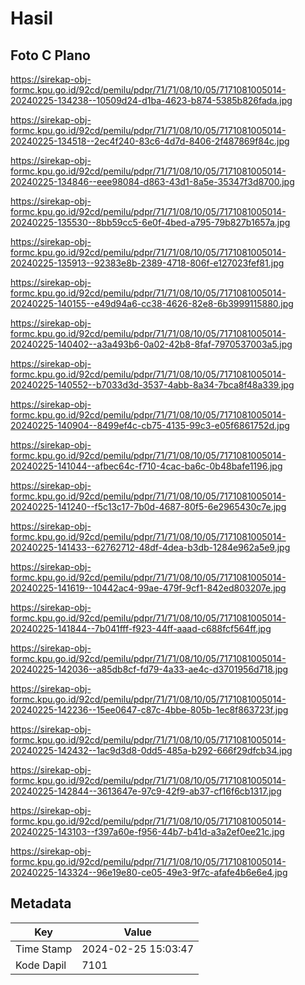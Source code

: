 # Hasil

## Foto C Plano

https://sirekap-obj-formc.kpu.go.id/92cd/pemilu/pdpr/71/71/08/10/05/7171081005014-20240225-134238--10509d24-d1ba-4623-b874-5385b826fada.jpg

https://sirekap-obj-formc.kpu.go.id/92cd/pemilu/pdpr/71/71/08/10/05/7171081005014-20240225-134518--2ec4f240-83c6-4d7d-8406-2f487869f84c.jpg

https://sirekap-obj-formc.kpu.go.id/92cd/pemilu/pdpr/71/71/08/10/05/7171081005014-20240225-134846--eee98084-d863-43d1-8a5e-35347f3d8700.jpg

https://sirekap-obj-formc.kpu.go.id/92cd/pemilu/pdpr/71/71/08/10/05/7171081005014-20240225-135530--8bb59cc5-6e0f-4bed-a795-79b827b1657a.jpg

https://sirekap-obj-formc.kpu.go.id/92cd/pemilu/pdpr/71/71/08/10/05/7171081005014-20240225-135913--92383e8b-2389-4718-806f-e127023fef81.jpg

https://sirekap-obj-formc.kpu.go.id/92cd/pemilu/pdpr/71/71/08/10/05/7171081005014-20240225-140155--e49d94a6-cc38-4626-82e8-6b3999115880.jpg

https://sirekap-obj-formc.kpu.go.id/92cd/pemilu/pdpr/71/71/08/10/05/7171081005014-20240225-140402--a3a493b6-0a02-42b8-8faf-7970537003a5.jpg

https://sirekap-obj-formc.kpu.go.id/92cd/pemilu/pdpr/71/71/08/10/05/7171081005014-20240225-140552--b7033d3d-3537-4abb-8a34-7bca8f48a339.jpg

https://sirekap-obj-formc.kpu.go.id/92cd/pemilu/pdpr/71/71/08/10/05/7171081005014-20240225-140904--8499ef4c-cb75-4135-99c3-e05f6861752d.jpg

https://sirekap-obj-formc.kpu.go.id/92cd/pemilu/pdpr/71/71/08/10/05/7171081005014-20240225-141044--afbec64c-f710-4cac-ba6c-0b48bafe1196.jpg

https://sirekap-obj-formc.kpu.go.id/92cd/pemilu/pdpr/71/71/08/10/05/7171081005014-20240225-141240--f5c13c17-7b0d-4687-80f5-6e2965430c7e.jpg

https://sirekap-obj-formc.kpu.go.id/92cd/pemilu/pdpr/71/71/08/10/05/7171081005014-20240225-141433--62762712-48df-4dea-b3db-1284e962a5e9.jpg

https://sirekap-obj-formc.kpu.go.id/92cd/pemilu/pdpr/71/71/08/10/05/7171081005014-20240225-141619--10442ac4-99ae-479f-9cf1-842ed803207e.jpg

https://sirekap-obj-formc.kpu.go.id/92cd/pemilu/pdpr/71/71/08/10/05/7171081005014-20240225-141844--7b041fff-f923-44ff-aaad-c688fcf564ff.jpg

https://sirekap-obj-formc.kpu.go.id/92cd/pemilu/pdpr/71/71/08/10/05/7171081005014-20240225-142036--a85db8cf-fd79-4a33-ae4c-d3701956d718.jpg

https://sirekap-obj-formc.kpu.go.id/92cd/pemilu/pdpr/71/71/08/10/05/7171081005014-20240225-142236--15ee0647-c87c-4bbe-805b-1ec8f863723f.jpg

https://sirekap-obj-formc.kpu.go.id/92cd/pemilu/pdpr/71/71/08/10/05/7171081005014-20240225-142432--1ac9d3d8-0dd5-485a-b292-666f29dfcb34.jpg

https://sirekap-obj-formc.kpu.go.id/92cd/pemilu/pdpr/71/71/08/10/05/7171081005014-20240225-142844--3613647e-97c9-42f9-ab37-cf16f6cb1317.jpg

https://sirekap-obj-formc.kpu.go.id/92cd/pemilu/pdpr/71/71/08/10/05/7171081005014-20240225-143103--f397a60e-f956-44b7-b41d-a3a2ef0ee21c.jpg

https://sirekap-obj-formc.kpu.go.id/92cd/pemilu/pdpr/71/71/08/10/05/7171081005014-20240225-143324--96e19e80-ce05-49e3-9f7c-afafe4b6e6e4.jpg


## Metadata

| Key        | Value               |
| ---------- | ------------------- |
| Time Stamp | 2024-02-25 15:03:47 |
| Kode Dapil | 7101                |



